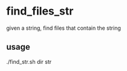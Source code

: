 # find_files_str
given a string, find files that contain the string  

## usage

./find_str.sh dir str
